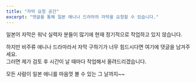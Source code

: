 ```yaml
---
title: "자막 요청 공간"
excerpt: "댓글을 통해 일본 애니나 드라마의 자막을 요청할 수 있습니다."
---
```


일본어 자막은 워낙 실력자 분들이 많기에 현재 정기적으로 작업하고 있지 않습니다.  

하지만 비주류 애니나 드라마라서 자막 구하기가 너무 힘드시다면 여기에 댓글을 남겨주세요.  
그러면 제가 검토 후 시간이 날 때마다 작업해서 올려드리겠습니다.

모든 사람이 일본 애니를 마음껏 볼 수 있는 그 날까지~~
